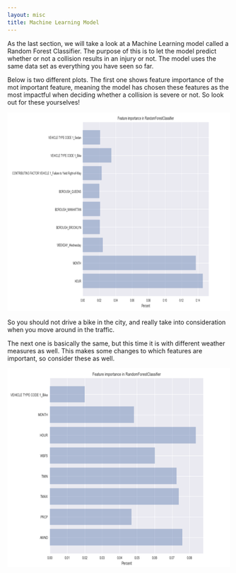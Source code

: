 ```yaml
---
layout: misc
title: Machine Learning Model
---
```


As the last section, we will take a look at a Machine Learning model called a Random Forest Classifier. The purpose of this is to let the model predict whether or not a collision results in an injury or not. The model uses the same data set as everything you have seen so far.

Below is two different plots. The first one shows feature importance of the mot important feature, meaning the model has chosen these features as the most impactful when deciding whether a collision is severe or not. So look out for these yourselves!

<img src="Feature importance_normal.png" width="550" height="450">


So you should not drive a bike in the city, and really take into consideration when you move around in the traffic. 

The next one is basically the same, but this time it is with different weather measures as well. This makes some changes to which features are important, so consider these as well. 

<img src="Feature importance_weather.png" width="550" height="450">



